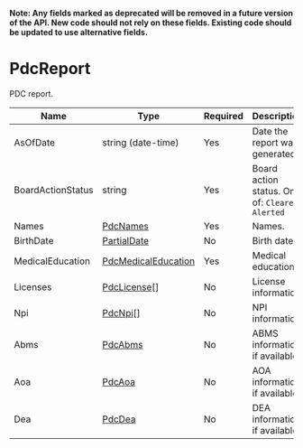**Note: Any fields marked as deprecated will be removed in a future version of the API. New code should not rely on these fields. Existing code should be updated to use alternative fields.**

# PdcReport

PDC report.

| Name | Type | Required | Description |
| - | - | - | - |
| AsOfDate | string (date-time) | Yes | Date the report was generated. |
| BoardActionStatus | string | Yes | Board action status. One of: `Cleared`, `Alerted` |
| Names | [PdcNames](pdc-names.md) | Yes | Names. |
| BirthDate | [PartialDate](/docs/definitions/partial-date.md) | No | Birth date. |
| MedicalEducation | [PdcMedicalEducation](pdc-medical-education.md) | Yes | Medical education. |
| Licenses | [PdcLicense](pdc-license.md)[] | No | License information. |
| Npi | [PdcNpi](pdc-npi.md)[] | No | NPI information. |
| Abms | [PdcAbms](pdc-abms.md) | No | ABMS information, if available. |
| Aoa | [PdcAoa](pdc-aoa.md) | No | AOA information, if available. |
| Dea | [PdcDea](pdc-dea.md) | No | DEA information, if available. |
